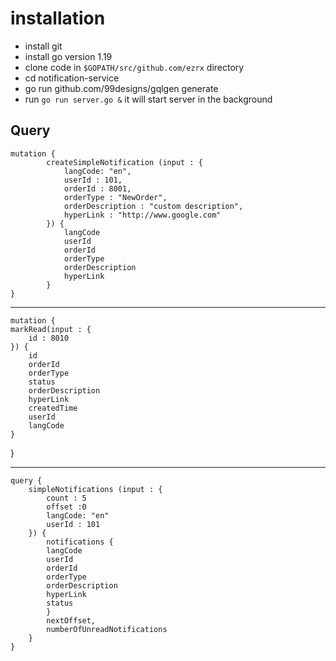 # installation

* install git
* install go version 1.19
* clone code in `$GOPATH/src/github.com/ezrx` directory
* cd notification-service
* go run github.com/99designs/gqlgen generate
* run `go run server.go &` it will start server in the background


Query
---
	mutation {
    		createSimpleNotification (input : {
        		langCode: "en",
        		userId : 101,
        		orderId : 8001,
        		orderType : "NewOrder",
        		orderDescription : "custom description",
        		hyperLink : "http://www.google.com"
    		}) {
        		langCode
        		userId
        		orderId
        		orderType
        		orderDescription
        		hyperLink
    		}
	}
---
    mutation {
    markRead(input : {
        id : 8010
    }) {
        id
        orderId
        orderType
        status
        orderDescription
        hyperLink
        createdTime
        userId
        langCode
    }
}

---
    query {
        simpleNotifications (input : {
            count : 5
            offset :0
            langCode: "en"
            userId : 101
        }) {
            notifications {
            langCode
            userId
            orderId
            orderType
            orderDescription
            hyperLink
            status
            }
            nextOffset,
            numberOfUnreadNotifications
        }
    }
